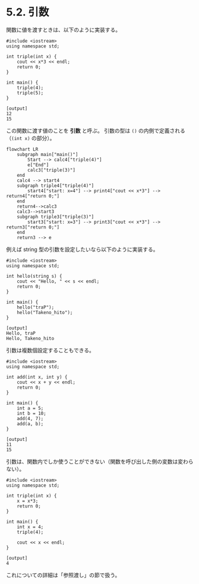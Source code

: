 # 5.2. 引数

関数に値を渡すときは、以下のように実装する。

```cpp:line-numbers
#include <iostream>
using namespace std;

int triple(int x) {
    cout << x*3 << endl;
    return 0;
}

int main() {
    triple(4);
    triple(5);
}
```

```
[output]
12
15
```

この関数に渡す値のことを **引数** と呼ぶ。
引数の型は `()` の内側で定義される（`(int x)` の部分）。

```mermaid
flowchart LR
    subgraph main["main()"]
        Start --> calc4["triple(4)"]
        e["End"]
        calc3["triple(3)"]
    end
    calc4 --> start4
    subgraph triple4["triple(4)"]
        start4["start: x=4"] --> print4["cout << x*3"] --> return4["return 0;"]
    end
    return4-->calc3
    calc3-->start3
    subgraph triple3["triple(3)"]
        start3["start: x=3"] --> print3["cout << x*3"] --> return3["return 0;"]
    end
    return3 --> e
```

例えば string 型の引数を設定したいなら以下のように実装する。

```cpp:line-numbers
#include <iostream>
using namespace std;

int hello(string s) {
    cout << "Hello, " << s << endl;
    return 0;
}

int main() {
    hello("traP");
    hello("Takeno_hito");
}
```

```
[output]
Hello, traP
Hello, Takeno_hito
```

引数は複数個設定することもできる。

```cpp:line-numbers
#include <iostream>
using namespace std;

int add(int x, int y) {
    cout << x + y << endl;
    return 0;
}

int main() {
    int a = 5;
    int b = 10;
    add(4, 7);
    add(a, b);
}
```

```
[output]
11
15
```

引数は、関数内でしか使うことができない（関数を呼び出した側の変数は変わらない）。

```cpp:line-numbers
#include <iostream>
using namespace std;

int triple(int x) {
    x = x*3;
    return 0;
}

int main() {
    int x = 4;
    triple(4);

    cout << x << endl;
}

```

```
[output]
4
```

これについての詳細は「参照渡し」の節で扱う。

    